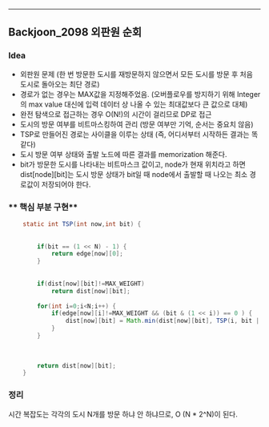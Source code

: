 ---
## Backjoon_2098 외판원 순회
### **Idea**
* 외판원 문제 (한 번 방문한 도시를 재방문하지 않으면서 모든 도시를 방문 후 처음 도시로 돌아오는 최단 경로)
* 경로가 없는 경우는 MAX값을 지정해주었음. (오버플로우를 방지하기 위해 Integer의 max value 대신에 입력 데이터 상 나올 수 있는 최대값보다 큰 값으로 대체)
* 완전 탐색으로 접근하는 경우 O(N!)의 시간이 걸리므로 DP로 접근
* 도시의 방문 여부를 비트마스킹하여 관리 (방문 여부만 기억, 순서는 중요치 않음)
* TSP로 만들어진 경로는 사이클을 이루는 상태 (즉, 어디서부터 시작하든 결과는 똑같다)
* 도시 방문 여부 상태와 출발 노드에 따른 결과를 memorization 해준다.
* bit가 방문한 도시를 나타내는 비트마스크 값이고, node가 현재 위치라고 하면 dist[node][bit]는 도시 방문 상태가 bit일 때 node에서 출발할 때 나오는 최소 경로값이 저장되어야 한다. 

### ** 핵심 부분 구현**
```java
	static int TSP(int now,int bit) {
		
		
		if(bit == (1 << N) - 1) {			
			return edge[now][0];
		}
		
		
		if(dist[now][bit]!=MAX_WEIGHT)
			return dist[now][bit];
		
		for(int i=0;i<N;i++) {			
			if(edge[now][i]!=MAX_WEIGHT && (bit & (1 << i)) == 0 ) {
				dist[now][bit] = Math.min(dist[now][bit], TSP(i, bit | 1 << i) + edge[now][i]);
			}
		}
		
		
		
		return dist[now][bit];
	}
```

### 정리
시간 복잡도는 각각의 도시 N개를 방문 하냐 안 하냐므로, O (N * 2^N)이 된다.
